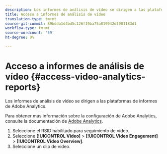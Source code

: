 ```yaml
---
description: Los informes de análisis de vídeo se dirigen a las plataformas de informes de Adobe Analytics.
title: Acceso a informes de análisis de vídeo
translation-type: tm+mt
source-git-commit: 89bdda1d4bd5c126f19ba75a819942df901183d1
workflow-type: tm+mt
source-wordcount: '59'
ht-degree: 0%

---
```



# Acceso a informes de análisis de vídeo {#access-video-analytics-reports}

Los informes de análisis de vídeo se dirigen a las plataformas de informes de Adobe Analytics.

Para obtener más información sobre la configuración de Adobe Analytics, consulte la documentación de [Adobe Analytics](https://microsite.omniture.com/t2/help/en_US/reference/).
1. Seleccione el RSID habilitado para seguimiento de vídeo.
1. Seleccione **[!UICONTROL Video]** > **[!UICONTROL Video Engagement]** > **[!UICONTROL Video Overview]**.
1. Seleccione un clip de vídeo.